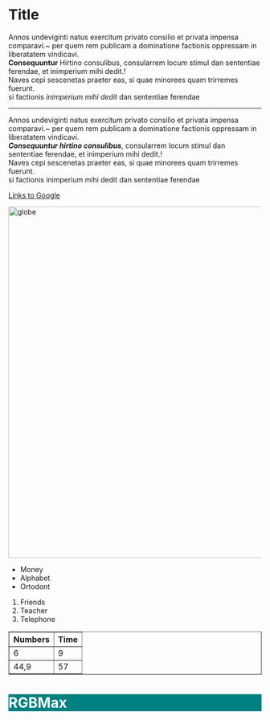 <!DOCTYPE html>
<html lang="en">
<head>
    <meta charset="UTF-8">
    <meta http-equiv="X-UA-Compatible" content="IE=edge">
    <meta name="viewport" content="width=device-width, initial-scale=1.0">
    
</head>
<body> 
    <h1>Title</h1>
    <p>Annos undeviginti natus exercitum privato consilio et privata impensa comparavi.~ per quem rem
publicam a dominatione factionis oppressam in liberatatem vindicavi. <br>
    <b>Consequuntur</b> Hirtino consulibus, consularrem locum stimul
dan sententiae ferendae, et inimperium mihi dedit.!<br>
    Naves cepi sescenetas praeter eas, si quae minorees quam trirremes fuerunt. <br>
    si factionis <i> inimperium mihi dedit</i> dan sententiae ferendae
    </p>
    <hr>
     <p>Annos undeviginti natus exercitum privato consilio et privata impensa comparavi.~ per quem rem
publicam a dominatione factionis oppressam in liberatatem vindicavi. <br>
    <b><i>Consequuntur hirtino consulibus</i></b>, consularrem locum stimul
dan sententiae ferendae, et inimperium mihi dedit.!<br>
    Naves cepi sescenetas praeter eas, si quae minorees quam trirremes fuerunt. <br>
    si factionis inimperium mihi dedit dan sententiae ferendae

<a href="https://www.google.com"> Links to Google</a>

<img src="https://vividmaps.com/wp-content/uploads/2023/03/world-globe.jpg" alt="globe" height="700px" width="550px">

<script src="source.js"></script>    
</body>
</html>






<!DOCTYPE html>
<html lang="en">
<head>
    <meta charset="UTF-8">
    <meta http-equiv="X-UA-Compatible" content="IE=edge">
    <meta name="viewport" content="width=device-width, initial-scale=1.0">

</head>
<body> 
    <!--List-->
<ul>
    <li>Money</li>
    <li>Alphabet</li>
    <li>Ortodont</li>
</ul>


<ol>
   <li>Friends</li>
   <li>Teacher</li>
   <li>Telephone</li>
</ol>

<!--Table-->
<table border="">
    <tr>
       <th>Numbers</th>
       <th>Time</th>
    </tr>
    <tr>
        <td> 6</td>
        <td> 9</td>
    </tr>
    <tr>
        <td> 44,9</td>
        <td> 57</td>
    </tr>
    </table>


<h1 style="background-color: rgb(0, 128,128);color: #ffffff;">RGBMax</h1>

</body>
</html>





